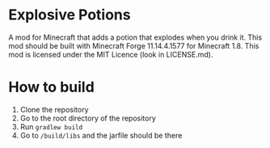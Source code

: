 # Explosive Potions

A mod for Minecraft that adds a potion that explodes when you drink it. This mod should be built with Minecraft Forge 11.14.4.1577 for Minecraft 1.8. This mod is licensed under the MIT Licence (look in LICENSE.md).

# How to build

1. Clone the repository
2. Go to the root directory of the repository
3. Run ```gradlew build```
4. Go to ```/build/libs``` and the jarfile should be there
